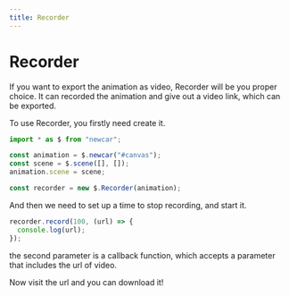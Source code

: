 ```yaml
---
title: Recorder
---
```


# Recorder

If you want to export the animation as video, Recorder will be you proper choice. It can recorded the animation and give out a video link, which can be exported.

To use Recorder, you firstly need create it.

```javascript
import * as $ from "newcar";

const animation = $.newcar("#canvas");
const scene = $.scene([], []);
animation.scene = scene;

const recorder = new $.Recorder(animation);
```

And then we need to set up a time to stop recording, and start it.

```javascript
recorder.record(100, (url) => {
  console.log(url);
});
```

the second parameter is a callback function, which accepts a parameter that includes the url of video.

Now visit the url and you can download it!
